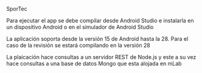 ﻿SporTec

Para ejecutar el app se debe compilar desde Android Studio e instalarla en un dispositivo
Android o en el simulador de Android Studio

La aplicación soporta desde la versión 15 de Android hasta la 28. Para el caso de la
revisión se estará compilando en la versión 28 

La plaicación hace consultas a un servidor REST de Node.js y este a su vez hace consultas a una base de datos Mongo que esta alojada en mLab

